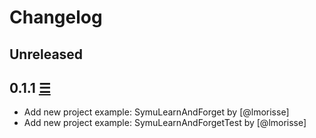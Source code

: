 ﻿# Changelog

## Unreleased

## 0.1.1 [☰](https://github.com/lmorisse/symu/compare/v0.1.1..v0.1.0)
* Add new project example: SymuLearnAndForget by [@lmorisse]
* Add new project example: SymuLearnAndForgetTest by [@lmorisse]
